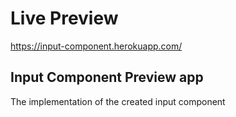 # Live Preview 
https://input-component.herokuapp.com/

## Input Component Preview app
The implementation of the created input component
